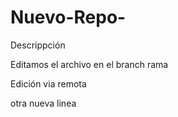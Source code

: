 # Nuevo-Repo-
Descrippción

Editamos el archivo en el branch rama

Edición via remota

otra nueva linea
